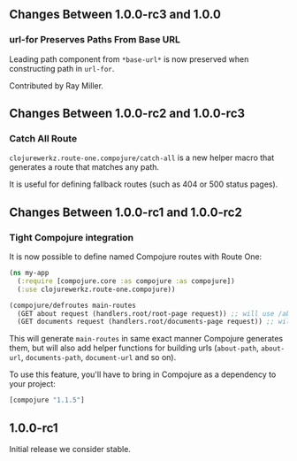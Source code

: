 ## Changes Between 1.0.0-rc3 and 1.0.0

### url-for Preserves Paths From Base URL

Leading path component from `*base-url*` is now preserved when
constructing path in `url-for`.

Contributed by Ray Miller.


## Changes Between 1.0.0-rc2 and 1.0.0-rc3

### Catch All Route

`clojurewerkz.route-one.compojure/catch-all` is a new helper macro that
generates a route that matches any path.

It is useful for defining fallback routes (such as 404 or 500 status pages).


## Changes Between 1.0.0-rc1 and 1.0.0-rc2

### Tight Compojure integration

It is now possible to define named Compojure routes with Route One:

```clj
(ns my-app
  (:require [compojure.core :as compojure :as compojure])
  (:use clojurewerkz.route-one.compojure))

(compojure/defroutes main-routes
  (GET about request (handlers.root/root-page request)) ;; will use /about as a template
  (GET documents request (handlers.root/documents-page request)) ;; will use /documents as a template)
```

This will generate `main-routes` in same exact manner Compojure
generates them, but will also add helper functions for building urls
(`about-path`, `about-url`, `documents-path`, `document-url` and so
on).

To use this feature, you'll have to bring in Compojure as a dependency
to your project:

```clj
[compojure "1.1.5"]
```


## 1.0.0-rc1

Initial release we consider stable.
